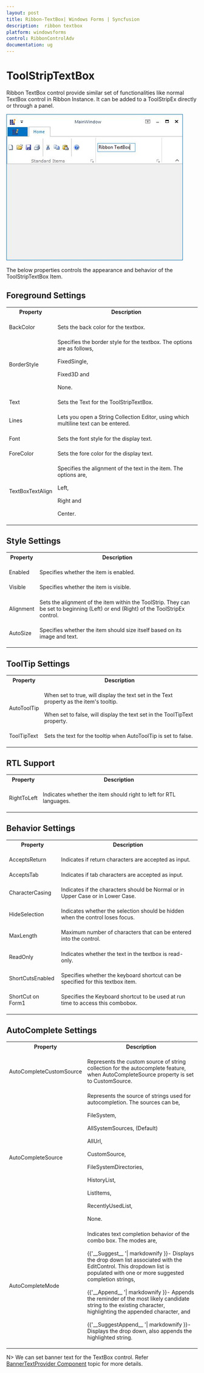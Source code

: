 ```yaml
---
layout: post
title: Ribbon-TextBox| Windows Forms | Syncfusion
description:  ribbon textbox
platform: windowsforms
control: RibbonControlAdv 
documentation: ug
---
```

# ToolStripTextBox

Ribbon TextBox control provide similar set of functionalities like normal TextBox control in Ribbon Instance. It can be added to a ToolStripEx directly or through a panel. 

![](Ribbon-TextBox_images/Ribbon-TextBox_img1.jpeg)


The below properties controls the appearance and behavior of the ToolStripTextBox Item.

## Foreground Settings

<table>
<tr>
<th>
Property<br/><br/></th><th>
Description<br/><br/></th></tr>
<tr>
<td>
BackColor<br/><br/></td><td>
Sets the back color for the textbox.<br/><br/></td></tr>
<tr>
<td>
BorderStyle<br/><br/></td><td>
Specifies the border style for the textbox. The options are as follows,<br/><br/>FixedSingle,<br/><br/>Fixed3D and<br/><br/>None.<br/><br/></td></tr>
<tr>
<td>
Text<br/><br/></td><td>
Sets the Text for the ToolStripTextBox. <br/><br/></td></tr>
<tr>
<td>
Lines<br/><br/></td><td>
Lets you open a String Collection Editor, using which multiline text can be entered.<br/><br/></td></tr>
<tr>
<td>
Font<br/><br/></td><td>
Sets the font style for the display text.<br/><br/></td></tr>
<tr>
<td>
ForeColor<br/><br/></td><td>
Sets the fore color for the display text.<br/><br/></td></tr>
<tr>
<td>
TextBoxTextAlign<br/><br/></td><td>
Specifies the alignment of the text in the item. The options are,<br/><br/>Left,<br/><br/>Right and <br/><br/>Center.<br/><br/></td></tr>
</table>

## Style Settings

<table>
<tr>
<th>
Property<br/><br/></th><th>
Description<br/><br/></th></tr>
<tr>
<td>
Enabled<br/><br/></td><td>
Specifies whether the item is enabled.<br/><br/></td></tr>
<tr>
<td>
Visible<br/><br/></td><td>
Specifies whether the item is visible.<br/><br/></td></tr>
<tr>
<td>
Alignment<br/><br/></td><td>
Sets the alignment of the item within the ToolStrip. They can be set to beginning (Left) or end (Right) of the ToolStripEx control.<br/><br/></td></tr>
<tr>
<td>
AutoSize<br/><br/></td><td>
Specifies whether the item should size itself based on its image and text.<br/><br/></td></tr>
</table>

## ToolTip Settings

<table>
<tr>
<th>
Property<br/><br/></th><th>
Description<br/><br/></th></tr>
<tr>
<td>
AutoToolTip<br/><br/></td><td>
When set to true, will display the text set in the Text property as the item's tooltip.<br/><br/>When set to false, will display the text set in the ToolTipText property.<br/><br/></td></tr>
<tr>
<td>
ToolTipText<br/><br/></td><td>
Sets the text for the tooltip when AutoToolTip is set to false.<br/><br/></td></tr>
</table>

## RTL Support

<table>
<tr>
<th>
Property<br/><br/></th><th>
Description<br/><br/></th></tr>
<tr>
<td>
RightToLeft<br/><br/></td><td>
Indicates whether the item should right to left for RTL languages.<br/><br/></td></tr>
</table>

## Behavior Settings

<table>
<tr>
<th>
Property<br/><br/></th><th>
Description<br/><br/></th></tr>
<tr>
<td>
AcceptsReturn<br/><br/></td><td>
Indicates if return characters are accepted as input.<br/><br/></td></tr>
<tr>
<td>
AcceptsTab<br/><br/></td><td>
Indicates if tab characters are accepted as input.<br/><br/></td></tr>
<tr>
<td>
CharacterCasing<br/><br/></td><td>
Indicates if the characters should be Normal or in Upper Case or in Lower Case.<br/><br/></td></tr>
<tr>
<td>
HideSelection<br/><br/></td><td>
Indicates whether the selection should be hidden when the control loses focus.<br/><br/></td></tr>
<tr>
<td>
MaxLength<br/><br/></td><td>
Maximum number of characters that can be entered into the control. <br/><br/></td></tr>
<tr>
<td>
ReadOnly<br/><br/></td><td>
Indicates whether the text in the textbox is read-only.<br/><br/></td></tr>
<tr>
<td>
ShortCutsEnabled<br/><br/></td><td>
Specifies whether the keyboard shortcut can be specified for this textbox item.<br/><br/></td></tr>
<tr>
<td>
ShortCut on Form1<br/><br/></td><td>
Specifies the Keyboard shortcut to be used at run time to access this combobox.<br/><br/></td></tr>
</table>

## AutoComplete Settings

<table>
<tr>
<th>
Property<br/><br/></th><th>
Description<br/><br/></th></tr>
<tr>
<td>
AutoCompleteCustomSource<br/><br/></td><td>
Represents the custom source of string collection for the autocomplete feature, when AutoCompleteSource property is set to CustomSource.<br/><br/></td></tr>
<tr>
<td>
AutoCompleteSource<br/><br/></td><td>
Represents the source of strings used for autocompletion. The sources can be,<br/><br/>FileSystem,<br/><br/>AllSystemSources, (Default)<br/><br/>AllUrl,<br/><br/>CustomSource,<br/><br/>FileSystemDirectories,<br/><br/>HistoryList,<br/><br/>ListItems,<br/><br/>RecentlyUsedList,<br/><br/>None.<br/><br/></td></tr>
<tr>
<td>
AutoCompleteMode<br/><br/></td><td>
Indicates text completion behavior of the combo box. The modes are,<br/><br/>{{'__Suggest__ '| markdownify }}- Displays the drop down list associated with the EditControl. This dropdown list is populated with one or more suggested completion strings,<br/><br/>{{'__Append__ '| markdownify }}- Appends the reminder of the most likely candidate string to the existing character, highlighting the appended character, and <br/><br/>{{'__SuggestAppend__ '| markdownify }}- Displays the drop down, also appends the highlighted string.<br/><br/></td></tr>
</table>

N> We can set banner text for the TextBox control. Refer [BannerTextProvider Component](http://help.syncfusion.com/windowsforms/bannertextprovider/overview#overview) topic for more details.

